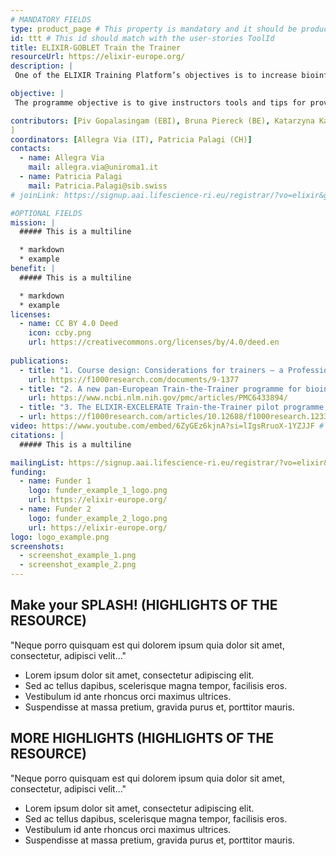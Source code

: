 ```yaml
---
# MANDATORY FIELDS
type: product_page # This property is mandatory and it should be product_page
id: ttt # This id should match with the user-stories ToolId
title: ELIXIR-GOBLET Train the Trainer
resourceUrl: https://elixir-europe.org/
description: |
 One of the ELIXIR Training Platform’s objectives is to increase bioinformatics capacity and competency in Europe. This programme, established in collaboration with GOBLET, relies in the development of Train-the-Trainer (TtT) courses and materials, and fosters a network of trainers, the TtT instructor's community, to allow them to benefit from reciprocal support and exchange of experiences.  

objective: |
 The programme objective is to give instructors tools and tips for providing an enriching learning experience to trainees, irrespective of topic, and to include best-practice guidance on course and training material development. 

contributors: [Piv Gopalasingam (EBI), Bruna Piereck (BE), Katarzyna Kamieniecka (UK), Krzysztof Poterlowicz (UK), Helena Schnitzer (DE), Lisanna Paladin (DE), Jessica Lindvall (SE), Piv Gopalasingam (EBI), Erin Calhoun (NO), Roland Krause (LU), Katharina Heil (Hub), Daniel Wibberg (DE), Renato Alves (DE)]
]
coordinators: [Allegra Via (IT), Patricia Palagi (CH)]
contacts:
  - name: Allegra Via
    mail: allegra.via@uniroma1.it
  - name: Patricia Palagi
    mail: Patricia.Palagi@sib.swiss
# joinLink: https://signup.aai.lifescience-ri.eu/registrar/?vo=elixir&group=Community%3ATraining

#OPTIONAL FIELDS
mission: |
  ##### This is a multiline

  * markdown
  * example
benefit: |
  ##### This is a multiline

  * markdown
  * example
licenses:
  - name: CC BY 4.0 Deed
    icon: ccby.png
    url: https://creativecommons.org/licenses/by/4.0/deed.en
  
publications:
  - title: "1. Course design: Considerations for trainers – a Professional Guide."
    url: https://f1000research.com/documents/9-1377
  - title: "2. A new pan-European Train-the-Trainer programme for bioinformatics: pilot results on feasibility, utility and sustainability of learning."
    url: https://www.ncbi.nlm.nih.gov/pmc/articles/PMC6433894/
  - title: "3. The ELIXIR-EXCELERATE Train-the-Trainer pilot programme: empower researchers to deliver high-quality training."
  - url: https://f1000research.com/articles/10.12688/f1000research.12332.1/doi
video: https://www.youtube.com/embed/6ZyGEz6kjnA?si=lIgsRruoX-1YZJJF # ONLY YOUTUBE SUPPORTED AT THIS MOMENT
citations: |
  ##### This is a multiline

mailingList: https://signup.aai.lifescience-ri.eu/registrar/?vo=elixir&group=Community%3ATraining
funding:
  - name: Funder 1
    logo: funder_example_1_logo.png
    url: https://elixir-europe.org/ 
  - name: Funder 2
    logo: funder_example_2_logo.png
    url: https://elixir-europe.org/
logo: logo_example.png
screenshots:
  - screenshot_example_1.png
  - screenshot_example_2.png
---
```


## Make your SPLASH! (HIGHLIGHTS OF THE RESOURCE)

"Neque porro quisquam est qui dolorem ipsum quia dolor sit amet, consectetur, adipisci velit..."

* Lorem ipsum dolor sit amet, consectetur adipiscing elit.
* Sed ac tellus dapibus, scelerisque magna tempor, facilisis eros.
* Vestibulum id ante rhoncus orci maximus ultrices.
* Suspendisse at massa pretium, gravida purus et, porttitor mauris.

## MORE HIGHLIGHTS (HIGHLIGHTS OF THE RESOURCE)

"Neque porro quisquam est qui dolorem ipsum quia dolor sit amet, consectetur, adipisci velit..."

* Lorem ipsum dolor sit amet, consectetur adipiscing elit.
* Sed ac tellus dapibus, scelerisque magna tempor, facilisis eros.
* Vestibulum id ante rhoncus orci maximus ultrices.
* Suspendisse at massa pretium, gravida purus et, porttitor mauris.
